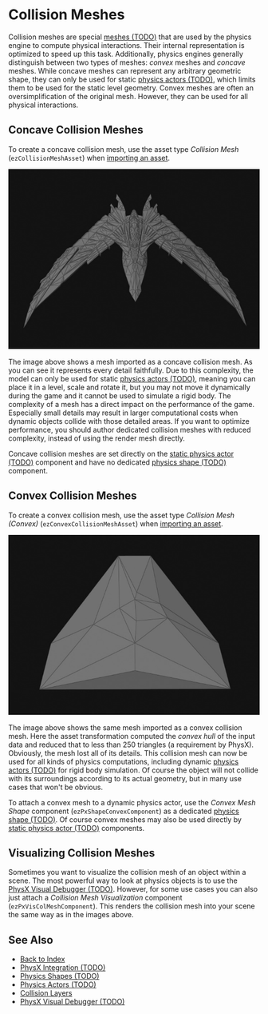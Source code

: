 # Collision Meshes

Collision meshes are special [meshes (TODO)](../graphics/meshes-overview.md) that are used by the physics engine to compute physical interactions. Their internal representation is optimized to speed up this task. Additionally, physics engines generally distinguish between two types of meshes: *convex* meshes and *concave* meshes. While concave meshes can represent any arbitrary geometric shape, they can only be used for static [physics actors (TODO)](actors.md), which limits them to be used for the static level geometry. Convex meshes are often an oversimplification of the original mesh. However, they can be used for all physical interactions.

## Concave Collision Meshes

To create a concave collision mesh, use the asset type *Collision Mesh* (`ezCollisionMeshAsset`) when [importing an asset](../assets/import-assets.md).

![Concave Collision Mesh](media/colmesh-concave.jpg)

The image above shows a mesh imported as a concave collision mesh. As you can see it represents every detail faithfully. Due to this complexity, the model can only be used for static [physics actors (TODO)](actors.md), meaning you can place it in a level, scale and rotate it, but you may not move it dynamically during the game and it cannot be used to simulate a rigid body. The complexity of a mesh has a direct impact on the performance of the game. Especially small details may result in larger computational costs when dynamic objects collide with those detailed areas. If you want to optimize performance, you should author dedicated collision meshes with reduced complexity, instead of using the render mesh directly.

Concave collision meshes are set directly on the [static physics actor (TODO)](actors.md) component and have no dedicated [physics shape (TODO)](shapes.md) component.

## Convex Collision Meshes

To create a convex collision mesh, use the asset type *Collision Mesh (Convex)* (`ezConvexCollisionMeshAsset`) when [importing an asset](../assets/import-assets.md).

![Convex Collision Mesh](media/colmesh-convex.jpg)

The image above shows the same mesh imported as a convex collision mesh. Here the asset transformation computed the *convex hull* of the input data and reduced that to less than 250 triangles (a requirement by PhysX). Obviously, the mesh lost all of its details. This collision mesh can now be used for all kinds of physics computations, including dynamic [physics actors (TODO)](actors.md) for rigid body simulation. Of course the object will not collide with its surroundings according to its actual geometry, but in many use cases that won't be obvious.

To attach a convex mesh to a dynamic physics actor, use the *Convex Mesh Shape* component (`ezPxShapeConvexComponent`) as a dedicated [physics shape (TODO)](shapes.md). Of course convex meshes may also be used directly by [static physics actor (TODO)](actors.md) components.

## Visualizing Collision Meshes

Sometimes you want to visualize the collision mesh of an object within a scene. The most powerful way to look at physics objects is to use the [PhysX Visual Debugger (TODO)](visual-debugger.md). However, for some use cases you can also just attach a *Collision Mesh Visualization* component (`ezPxVisColMeshComponent`). This renders the collision mesh into your scene the same way as in the images above.

## See Also

* [Back to Index](../index.md)
* [PhysX Integration (TODO)](physx-overview.md)
* [Physics Shapes (TODO)](shapes.md)
* [Physics Actors (TODO)](actors.md)
* [Collision Layers](collision-layers.md)
* [PhysX Visual Debugger (TODO)](visual-debugger.md)
